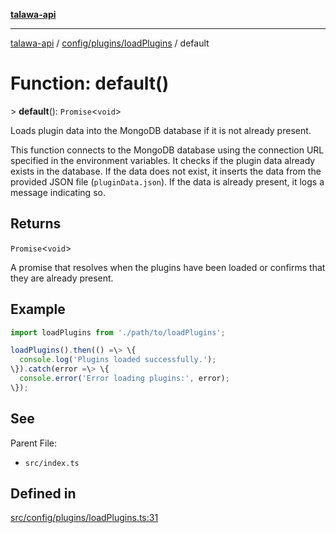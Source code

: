 [**talawa-api**](../../../../README.md)

***

[talawa-api](../../../../modules.md) / [config/plugins/loadPlugins](../README.md) / default

# Function: default()

\> **default**(): `Promise`\<`void`\>

Loads plugin data into the MongoDB database if it is not already present.

This function connects to the MongoDB database using the connection URL specified in the environment variables.
It checks if the plugin data already exists in the database. If the data does not exist, it inserts the data from
the provided JSON file (`pluginData.json`). If the data is already present, it logs a message indicating so.

## Returns

`Promise`\<`void`\>

A promise that resolves when the plugins have been loaded or confirms that they are already present.

## Example

```typescript
import loadPlugins from './path/to/loadPlugins';

loadPlugins().then(() =\> \{
  console.log('Plugins loaded successfully.');
\}).catch(error =\> \{
  console.error('Error loading plugins:', error);
\});
```

## See

Parent File:
- `src/index.ts`

## Defined in

[src/config/plugins/loadPlugins.ts:31](https://github.com/PalisadoesFoundation/talawa-api/blob/039b0f127fb8caa46d57186ab4b3bb27fe150903/src/config/plugins/loadPlugins.ts#L31)
